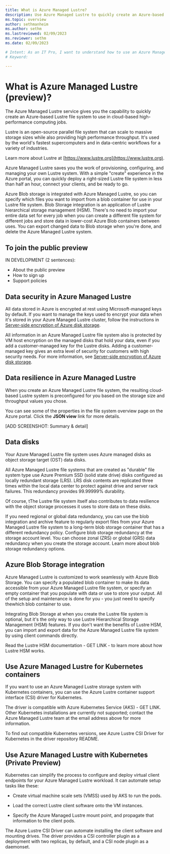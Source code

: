 ```yaml
---
title: What is Azure Managed Lustre?
description: Use Azure Managed Lustre to quickly create an Azure-based Lustre file system to use in cloud-based high-performance computing jobs.
ms.topic: overview
author: sethmanheim
ms.author: sethm 
ms.lastreviewed: 02/09/2023
ms.reviewer: sethm
ms.date: 02/09/2023

# Intent: As an IT Pro, I want to understand how to use an Azure Managed Lustre file system xxx.
# Keyword: 

---
```

# What is Azure Managed Lustre (preview)?

<!--STATUS: Source content compiled from existing Private Preview overviews. Links not added. Organization needs work. Product team to review for needed content.-->

The Azure Managed Lustre service gives you the capability to quickly create an Azure-based Lustre file system to use in cloud-based high-performance computing jobs.

Lustre is an open-source parallel file system that can scale to massive storage sizes while also providing high performance throughput. It's used by the world's fastest supercomputers and in data-centric workflows for a variety of industries.  

Learn more about Lustre at [https://www.lustre.org](https://www.lustre.org).

Azure Managed Lustre saves you the work of provisioning, configuring, and managing your own Lustre system. With a simple "create" experience in the Azure portal, you can quickly deploy a right-sized Lustre file system in less than half an hour, connect your clients, and be ready to go.

Azure Blob storage is integrated with Azure Managed Lustre, so you can specify which files you want to import from a blob container for use in your Lustre file system. Blob Storage integration is an application of Lustre hierarchical storage management (HSM). There's no need to import your entire data set for every job when you can create a different file system for different jobs and store data in lower-cost Azure Blob containers between uses. You can export changed data to Blob storage when you're done, and delete the Azure Managed Lustre system.

## To join the public preview

IN DEVELOPMENT (2 sentences):

* About the public preview
* How to sign up
* Support policies

## Data security in Azure Managed Lustre

All data stored in Azure is encrypted at rest using Microsoft-managed keys by default. If you want to manage the keys used to encrypt your data when it's stored in your Azure Managed Lustre cluster, follow the instructions in [Server-side encryption of Azure disk storage](/azure/virtual-machines/disk-encryption).

All information in an Azure Managed Lustre file system also is protected by VM host encryption on the managed disks that hold your data, even if you add a customer-managed key for the Lustre disks. Adding a customer-managed key gives an extra level of security for customers with high security needs. For more information, see [Server-side encryption of Azure disk storage](/azure/virtual-machines/disk-encryption).

## Data resilience in Azure Managed Lustre

<!--Source: Azure Managed Lustre system properties - fs-properties.md-->

When you create an Azure Managed Lustre file system, the resulting cloud-based Lustre system is preconfigured for you based on the storage size and throughput values you chose. 

You can see some of the properties in the file system overview page on the Azure portal. Click the **JSON view** link for more details. 

[ADD SCREENSHOT: Summary & detail]

## Data disks

Your Azure Managed Lustre file system uses Azure managed disks as object storage target (OST) data disks. 

All Azure Managed Lustre file systems that are created as "durable" file system type use Azure Premium SSD (solid state drive) disks configured as locally redundant storage (LRS). LRS disk contents are replicated three times within the local data center to protect against drive and server rack failures. This redundancy provides 99.99999% durability.

Of course, tThe Lustre file system itself also contributes to data resilience with the object storage processes it uses to store data on these disks. 

If you need regional or global data redundancy, you can use the blob integration and archive feature to regularly export files from your Azure Managed Lustre file system to a long-term blob storage container that has a different redundancy policy. Configure blob storage redundancy at the storage account level. You can choose zonal (ZRS) or global (GRS) data redundancy when you create the storage account. Learn more about blob storage redundancy options.

## Azure Blob Storage integration

<!--Source: Use Azure Blob Storage with Azure Managed Lustre - Will be included in the public preview docs.-->

Azure Managed Lustre is customized to work seamlessly with Azure Blob Storage. You can specify a populated blob container to make its data accessible from your Azure Managed Lustre file system, or specify an empty container that you populate with data or use to store your output. All of the setup and maintenance is done for you - you just need to specify thewhich blob container to use.

Integrating Blob Storage at when you create the Lustre file system is optional, but it's the only way to use Lustre Hierarchical Storage Management (HSM) features. If you don't want the benefits of Lustre HSM, you can import and export data for the Azure Managed Lustre file system by using client commands directly.

Read the Lustre HSM documentation - GET LINK - to learn more about how Lustre HSM works.

## Use Azure Managed Lustre for Kubernetes containers

<!--Source: Use the Azure Lustre CSI Driver (Preview) for Kubernetes-->

If you want to use an Azure Managed Lustre storage system with Kubernetes containers, you can use the Azure Lustre container support interface (CSI) driver for Kubernetes. 

The driver is compatible with Azure Kubernetes Service (AKS) - GET LINK. Other Kubernetes installations are currently not supported; contact the Azure Managed Lustre team at the email address above for more information.

To find out compatible Kubernetes versions, see Azure Lustre CSI Driver for Kubernetes in the driver repository README.

## Use Azure Managed Lustre with Kubernetes (Private Preview)

<!--Recast to coordinate this section with the previous one.-->

Kubernetes can simplify the process to configure and deploy virtual client endpoints for your Azure Managed Lustre workload. It can automate setup tasks like these:

* Create virtual machine scale sets (VMSS) used by AKS to run the pods.

* Load the correct Lustre client software onto the VM instances.

* Specify the Azure Managed Lustre mount point, and propagate that information to the client pods.

The Azure Lustre CSI Driver can automate installing the client software and mounting drives. The driver provides a CSI controller plugin as a deployment with two replicas, by default, and a CSI node plugin as a daemonset.
